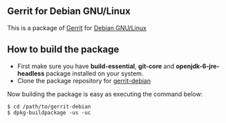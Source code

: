 ## Gerrit for Debian GNU/Linux

This is a package of [Gerrit](http://code.google.com/p/gerrit/) for [Debian GNU/Linux](http://http://www.debian.org/)

## How to build the package

* First make sure you have **build-essential**, **git-core** and **openjdk-6-jre-headless**  package installed on your system.
* Clone the package repository for [gerrit-debian](https://github.com/dnaeon/gerrit-debian)

Now building the package is easy as executing the command below:

	$ cd /path/to/gerrit-debian
	$ dpkg-buildpackage -us -uc

